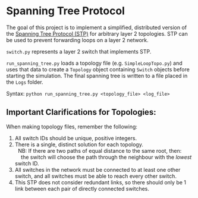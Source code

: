 # Spanning Tree Protocol

The goal of this project is to implement a simplified, distributed version of the <a href="https://en.wikipedia.org/wiki/Spanning_Tree_Protocol">Spanning Tree Protocol (STP)</a> for arbitrary layer 2 topologies. STP can be used to prevent forwarding loops on a layer 2 network.

`switch.py` represents a layer 2 switch that implements STP.

`run_spanning_tree.py` loads a topology file (e.g. `SimpleLoopTopo.py`) and uses that data to create a `Topology` object containing `Switch` objects before starting the simulation. The final spanning tree is written to a file placed in the `Logs` folder.

Syntax: `python run_spanning_tree.py <topology_file> <log_file>`

## Important Clarifications for Topologies:

When making topology files, remember the following:
1. All switch IDs should be unique, positive integers.
2. There is a single, distinct solution for each topology. <br />&nbsp;&nbsp;NB: If there are two paths of equal distance to the same root, then: <br />&nbsp;&nbsp;&nbsp;&nbsp;the switch will choose the path through the neighbour with the <i>lowest</i> switch ID.
3. All switches in the network must be connected to at least one other switch, and all switches must be able to reach every other switch.
4. This STP does not consider redundant links, so there should only be 1 link between each pair of directly connected switches.
